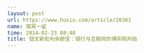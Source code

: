 ```yaml
---
layout: post
url: https://www.huxiu.com/article/28361
name: 南冥一鲨
time: 2014-02-23 08:48
title: 钮文新批判余额宝：银行与互联网的博弈刚开始
---
```

